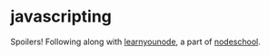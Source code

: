 javascripting
=============

Spoilers! Following along with [learnyounode](https://github.com/workshopper/learnyounode), a part of [nodeschool](http://nodeschool.io/).
